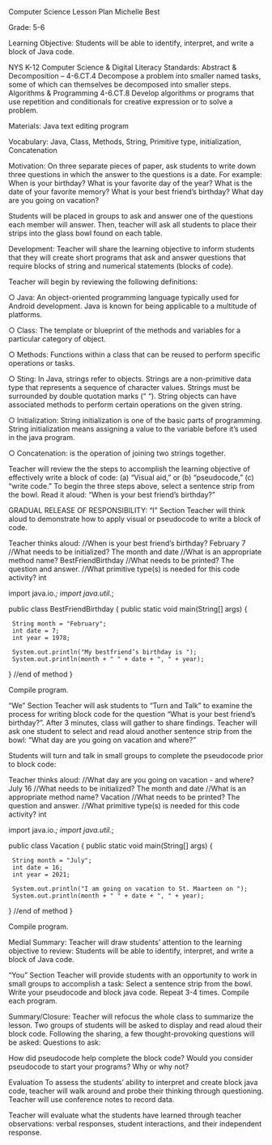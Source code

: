 Computer Science
 Lesson Plan
Michelle Best


Grade: 5-6


Learning Objective:
Students will be able to identify, interpret, and write a block of Java code.

NYS K-12 Computer Science & Digital Literacy Standards: 
Abstract & Decomposition – 
4-6.CT.4 Decompose a problem into smaller named tasks, some of which can themselves be decomposed into smaller steps.
Algorithms & Programming
4-6.CT.8 Develop algorithms or programs that use repetition and conditionals for creative expression or to solve a problem.

Materials: 
Java text editing program

Vocabulary:
Java, Class, Methods, String, Primitive type, initialization, Concatenation 

Motivation: 
On three separate pieces of paper, ask students to write down three questions in which the answer to the questions is a date. For example: 
When is your birthday? What is your favorite day of the year? 
What is the date of your favorite memory? 
What is your best friend’s birthday? 
What day are you going on vacation? 

Students will be placed in groups to ask and answer one of the questions each member will answer. Then, teacher will ask all students to place their strips into the glass bowl found on each table. 

Development: 
Teacher will share the learning objective to inform students that they will create short programs that ask and answer questions that require blocks of string and numerical statements (blocks of code). 

Teacher will begin by reviewing the following definitions:
	
○ Java: An object-oriented programming language typically used for Android development. Java is known for being applicable to a multitude of platforms. 

○ Class: The template or blueprint of the methods and variables for a particular category of object. 

○ Methods: Functions within a class that can be reused to	perform specific operations or tasks. 

○ Sting: In Java, strings refer to objects. Strings are a non-primitive data type that represents a sequence of character values. Strings must be surrounded by double quotation marks (“ “). String objects can have associated methods to perform certain operations on the given string. 

○ Initialization: String initialization is one of the basic parts of programming. String initialization means assigning a value to the variable before it’s used in the java program. 

○ Concatenation: is the operation of joining two strings together.  


Teacher will review the the steps to accomplish the learning objective of effectively write a block of code:
(a) “Visual aid,” or (b) “pseudocode,” (c) “write code.” 
To begin the three steps above, select a sentence strip from the bowl. Read it aloud: “When is your best friend’s birthday?” 


GRADUAL RELEASE OF RESPONSIBILITY:
“I” Section
 Teacher will think aloud to demonstrate how to apply visual or pseudocode to write a block of code. 
		

 
Teacher thinks aloud:
	//When is your best friend’s birthday? 
		February 7
	//What needs to be initialized?
		The month and date
	//What is an appropriate method name? 
		BestFriendBirthday
	//What needs to be printed?
		The question and answer.
	//What primitive type(s) is needed for this code activity?
             int
 
import java.io.*;
import java.util.*;
 
public class BestFriendBirthday {
 public static void main(String[] args) {
 
     String month = "February";
     int date = 7;
     int year = 1978;
 
     System.out.println("My bestfriend’s birthday is ");
     System.out.println(month + " " + date + ", " + year);
   } //end of method
}

 Compile program. 

“We” Section
 Teacher will ask students to “Turn and Talk” to examine the process for writing block code for the question “What is your best friend’s birthday?”. After 3 minutes, class will gather to share findings. Teacher will ask one student to select and read aloud another sentence strip from the bowl: “What day are you going on vacation and where?”

Students will turn and talk in small groups to complete the pseudocode prior to block code:

	

 
Teacher thinks aloud:
	//What day are you going on vacation - and where? 
		July 16
	//What needs to be initialized?
		The month and date
	//What is an appropriate method name? 
		Vacation
	//What needs to be printed?
		The question and answer.
	//What primitive type(s) is needed for this code activity?
             int
 
import java.io.*;
import java.util.*;
 
public class Vacation {
 public static void main(String[] args) {
 
     String month = "July";
     int date = 16;
     int year = 2021;
 
     System.out.println("I am going on vacation to St. Maarteen on ");
     System.out.println(month + " " + date + ", " + year);
   } //end of method
}

 Compile program. 

Medial Summary:
Teacher will draw students’ attention to the learning objective to review: Students will be able to identify, interpret, and write a block of Java code.

“You” Section
 Teacher will provide students with an opportunity to work in small groups to accomplish a task: Select a sentence strip from the bowl. Write your pseudocode and block java code. Repeat 3-4 times. Compile each program. 

Summary/Closure: 
Teacher will refocus the whole class to summarize the lesson. Two groups of students will be asked to display and read aloud their block code. Following the sharing, a few thought-provoking questions will be asked: 
Questions to ask: 

How did pseudocode help complete the block code? 
Would you consider pseudocode to start your programs? Why or why not?



Evaluation
To assess the students’ ability to interpret and create block java code, teacher will walk around and probe their thinking through questioning. Teacher will use conference notes to record data. 

Teacher will evaluate what the students have learned through teacher observations: verbal responses, student interactions, and their independent response.                                                                                                                                                                                                                                                                                                                                                                                                                                                                                                                                                                                                                                                                                                                                                                                                                                                                                                                                                                                                                                                                                                                                                                                                                                                                                                                                                                                                                                                                                                                                                                                                                                                                                                                                                                                                                                                                                                                                                                                                                                                                                                                                                                                                                                                                                                                                                                                                                                                                                                                                                                                                                                                                                                                                                                                                                                                                                                                                                                                                                                                                                                                                                                                                                                                                                                                                                                                                                                                                                                                                                                                                                                                                                                                                                                                                                                                                                                                                                                                                                                                                                                                                                                                                                                                                                                                                                                                                                                                                                                                                                                                                                                                                                                                                                                                                                                                                                                                                                                                                                                                                                                                                                                                                                                                                                                                                                                                                                                                                                                                                                                                                                                                                                                                                                                                                                                                                                                                                                                                                                                                                                                                                                                                                                                                                                                                                                                                                                                                                                                                                                                                                                                                                                                                                                                                                                                                                                                                                                                                                                                                                                                                                                                                                                                                                                                                                                                                                                                                                                                                                                                                                                                                                                                                                                                                                                                                                                                                                                                                                                                                                                                                                                                                                                                                                                                                                                                                                                                                                                                                                                                                                                                                                                                                                                                                                                                                                                                                                                                                                                                                                                                                                                                                                                                                                                                                                                                                                                                                                                                                                                                                                                                                                                                                                                                                                                                                                                                                                                                                                                                                                                                                                                                                                                                                                                                                                                                                                                                                                                                                                                                                                                                                                                                                                                                                                                                                                                                                                                                                                                                             






